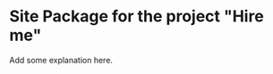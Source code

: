 Site Package for the project "Hire me"
==============================================================

Add some explanation here.

